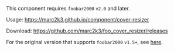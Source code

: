 This component requires `foobar2000` `v2.0` and later.

Usage: https://marc2k3.github.io/component/cover-resizer

Download: https://github.com/marc2k3/foo_cover_resizer/releases

For the original version that supports `foobar2000` `v1.5+`, see [here](https://github.com/marc2k3/fb2k-archive).
